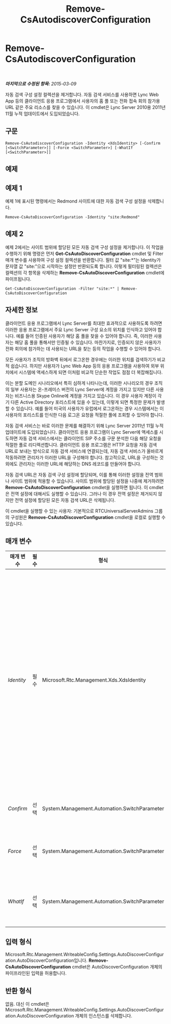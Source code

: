 ﻿---
title: Remove-CsAutodiscoverConfiguration
TOCTitle: Remove-CsAutodiscoverConfiguration
ms:assetid: f7cda472-c23b-4eb9-b45b-b9353b93e1df
ms:mtpsurl: https://technet.microsoft.com/ko-kr/library/Hh690054(v=OCS.15)
ms:contentKeyID: 49305572
ms.date: 08/24/2015
mtps_version: v=OCS.15
ms.translationtype: HT
---

# Remove-CsAutodiscoverConfiguration

 

_**마지막으로 수정된 항목:** 2015-03-09_

자동 검색 구성 설정 컬렉션을 제거합니다. 자동 검색 서비스를 사용하면 Lync Web App 등의 클라이언트 응용 프로그램에서 사용자의 홈 풀 또는 전화 접속 회의 참가용 URL 같은 주요 리소스를 찾을 수 있습니다. 이 cmdlet은 Lync Server 2010용 2011년 11월 누적 업데이트에서 도입되었습니다.

## 구문

    Remove-CsAutodiscoverConfiguration -Identity <XdsIdentity> [-Confirm [<SwitchParameter>]] [-Force <SwitchParameter>] [-WhatIf [<SwitchParameter>]]

## 예제

## 예제 1

예제 1에 표시된 명령에서는 Redmond 사이트에 대한 자동 검색 구성 설정을 삭제합니다.

    Remove-CsAutoDiscoverConfiguration -Identity "site:Redmond"

## 예제 2

예제 2에서는 사이트 범위에 할당된 모든 자동 검색 구성 설정을 제거합니다. 이 작업을 수행하기 위해 명령은 먼저 **Get-CsAutoDiscoverConfiguration** cmdlet 및 Filter 매개 변수를 사용하여 구성 설정 컬렉션을 반환합니다. 필터 값 "site:\*"는 Identity가 문자열 값 "site:"으로 시작하는 설정만 반환되도록 합니다. 이렇게 필터링된 컬렉션은 컬렉션의 각 항목을 삭제하는 **Remove-CsAutoDiscoverConfiguration** cmdlet에 파이프됩니다.

    Get-CsAutoDiscoverConfiguration -Filter "site:*" | Remove-CsAutoDiscoverConfiguration

## 자세한 정보

클라이언트 응용 프로그램에서 Lync Server를 최대한 효과적으로 사용하도록 하려면 이러한 응용 프로그램에서 주요 Lync Server 구성 요소의 위치를 인식하고 있어야 합니다. 예를 들어 인증된 사용자가 해당 홈 풀을 찾을 수 있어야 합니다. 즉, 이러한 사용자는 해당 홈 풀을 통해서만 인증될 수 있습니다. 마찬가지로, 인증되지 않은 사용자가 전화 회의에 참가하는 데 사용되는 URL을 찾는 등의 작업을 수행할 수 있어야 합니다.

모든 사용자가 조직의 방화벽 뒤에서 로그온한 경우에는 이러한 위치를 검색하기가 비교적 쉽습니다. 하지만 사용자가 Lync Web App 등의 응용 프로그램을 사용하여 외부 위치에서 시스템에 액세스하게 되면 이처럼 비교적 단순한 작업도 점점 더 복잡해집니다.

이는 분할 도메인 시나리오에서 특히 심하게 나타나는데, 이러한 시나리오의 경우 조직의 일부 사용자는 온-프레미스 버전의 Lync Server에 계정을 가지고 있지만 다른 사용자는 비즈니스용 Skype Online에 계정을 가지고 있습니다. 이 경우 사용자 계정이 각기 다른 Active Directory 포리스트에 있을 수 있는데, 이렇게 되면 특정한 문제가 발생할 수 있습니다. 예를 들어 미국의 사용자가 유럽에서 로그온하는 경우 시스템에서는 이 사용자의 포리스트를 인식한 다음 로그온 요청을 적절한 풀에 조회할 수 있어야 합니다.

자동 검색 서비스는 바로 이러한 문제를 해결하기 위해 Lync Server 2011년 11월 누적 업데이트에 도입되었습니다. 클라이언트 응용 프로그램이 Lync Server에 액세스를 시도하면 자동 검색 서비스에서는 클라이언트 SIP 주소를 구문 분석한 다음 해당 요청을 적절한 풀로 리디렉션합니다. 클라이언트 응용 프로그램은 HTTP 요청을 자동 검색 URL로 보내는 방식으로 자동 검색 서비스에 연결되는데, 자동 검색 서비스가 올바르게 작동하려면 관리자가 이러한 URL을 구성해야 합니다. 참고적으로, URL을 구성하는 것 외에도 관리자는 이러한 URL에 해당하는 DNS 레코드를 만들어야 합니다.

자동 검색 URL은 자동 검색 구성 설정에 할당되며, 이를 통해 이러한 설정을 전역 범위나 사이트 범위에 적용할 수 있습니다. 사이트 범위에 할당된 설정을 나중에 제거하려면 **Remove-CsAutoDiscoverConfiguration** cmdlet을 실행하면 됩니다. 이 cmdlet은 전역 설정에 대해서도 실행할 수 있습니다. 그러나 이 경우 전역 설정은 제거되지 않지만 전역 설정에 할당된 모든 자동 검색 URL은 삭제됩니다.

이 cmdlet을 실행할 수 있는 사용자: 기본적으로 RTCUniversalServerAdmins 그룹의 구성원은 **Remove-CsAutoDiscoverConfiguration** cmdlet을 로컬로 실행할 수 있습니다.

## 매개 변수


<table>
<colgroup>
<col style="width: 25%" />
<col style="width: 25%" />
<col style="width: 25%" />
<col style="width: 25%" />
</colgroup>
<thead>
<tr class="header">
<th>매개 변수</th>
<th>필수</th>
<th>형식</th>
<th>설명</th>
</tr>
</thead>
<tbody>
<tr class="odd">
<td><p><em>Identity</em></p></td>
<td><p>필수</p></td>
<td><p>Microsoft.Rtc.Management.Xds.XdsIdentity</p></td>
<td><p>제거할 자동 검색 설정의 고유 식별자입니다. 자동 검색 설정은 전역 범위나 사이트 범위에서 구성할 수 있습니다. 전역 정책을 &quot;제거&quot;하려면 -Identity global 구문을 사용합니다. 전역 설정은 실제로 제거할 수 없으며 대신 전역 설정의 모든 속성이 해당 기본값으로 다시 설정됩니다.</p>
<p>사이트 범위에서 구성된 설정을 제거하려면 다음 구문을 사용합니다.</p>
<p>-Identity &quot;site:Redmond&quot;</p>
<p>ID를 지정할 때는 와일드카드를 사용할 수 없습니다.</p></td>
</tr>
<tr class="even">
<td><p><em>Confirm</em></p></td>
<td><p>선택</p></td>
<td><p>System.Management.Automation.SwitchParameter</p></td>
<td><p>명령을 실행하기 전에 확인 메시지를 표시합니다.</p></td>
</tr>
<tr class="odd">
<td><p><em>Force</em></p></td>
<td><p>선택</p></td>
<td><p>System.Management.Automation.SwitchParameter</p></td>
<td><p>명령을 실행할 때 발생할 수 있는 심각하지 않은 오류 메시지를 표시하지 않습니다.</p></td>
</tr>
<tr class="even">
<td><p><em>WhatIf</em></p></td>
<td><p>선택</p></td>
<td><p>System.Management.Automation.SwitchParameter</p></td>
<td><p>실제로 명령을 수행하지는 않고 명령을 실행했을 때 발생할 결과에 대해 설명합니다.</p></td>
</tr>
</tbody>
</table>


## 입력 형식

Microsoft.Rtc.Management.WriteableConfig.Settings.AutoDiscoverConfiguration.AutoDiscoverConfiguration입니다. **Remove-CsAutoDiscoverConfiguration** cmdlet은 AutoDiscoverConfiguration 개체의 파이프라인된 입력을 허용합니다.

## 반환 형식

없음. 대신 이 cmdlet은 Microsoft.Rtc.Management.WriteableConfig.Settings.AutoDiscoverConfiguration.AutoDiscoverConfiguration 개체의 인스턴스를 삭제합니다.

